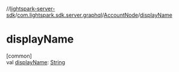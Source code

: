 //[lightspark-server-sdk](../../../index.md)/[com.lightspark.sdk.server.graphql](../index.md)/[AccountNode](index.md)/[displayName](display-name.md)

# displayName

[common]\
val [displayName](display-name.md): [String](https://kotlinlang.org/api/latest/jvm/stdlib/kotlin/-string/index.html)
